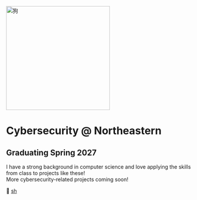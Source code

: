 <img width="281" alt="狗" src="狗.png"> 

# Cybersecurity @ Northeastern 
## Graduating Spring 2027
I have a strong background in computer science and love applying the skills from class to projects like these! <br>
More cybersecurity-related projects coming soon! <br>

👀 <a href="https://chnnick.github.io/nickshell/">sh</a>



